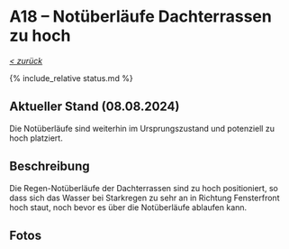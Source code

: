 # A18 &ndash; Notüberläufe Dachterrassen zu hoch

_[&lt; zurück](../index.md)_

{% include_relative status.md %}

## Aktueller Stand (08.08.2024)

Die Notüberläufe sind weiterhin im Ursprungszustand und potenziell zu hoch platziert.

## Beschreibung

Die Regen-Notüberläufe der Dachterrassen sind zu hoch positioniert,
so dass sich das Wasser bei Starkregen zu sehr an in Richtung Fensterfront
hoch staut, noch bevor es über die Notüberläufe ablaufen kann.

## Fotos
